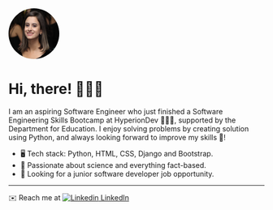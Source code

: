 <picture>
     <source media="(prefers-color-scheme: dark)" srcset="YOUR-DARKMODE-IMAGE">
     <source media="(prefers-color-scheme: light)" srcset="YOUR-LIGHTMODE-IMAGE">
     <img alt="icon" src="icon/profile-picture.png" width="100" height="100" style="border-radius: 60px">
</picture>

# Hi, there! 🙋🏻‍♀️
I am an aspiring Software Engineer who just finished a Software Engineering Skills Bootcamp at HyperionDev 👩🏻‍💻, supported by the Department for Education.
I enjoy solving problems by creating solution using Python, and always looking forward to improve my skills 🚀!
 - 🖥️ Tech stack: Python, HTML, CSS, Django and Bootstrap.
 - 🔭 Passionate about science and everything fact-based.
 - 🔮 Looking for a junior software developer job opportunity.

---

✉️ Reach me at [![Linkedin](https://i.stack.imgur.com/gVE0j.png) LinkedIn](https://www.linkedin.com/in/júlia-barbosa-b3457941/)